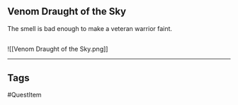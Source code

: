## Venom Draught of the Sky
The smell is bad enough to make a veteran warrior faint.
## 
![[Venom Draught of the Sky.png]]

---
## Tags
#QuestItem